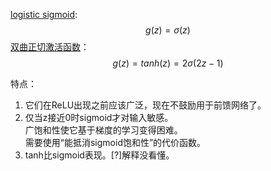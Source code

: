 [logistic sigmoid](https://windmising.gitbook.io/mathematics-basic-for-ml/gai-shuai-lun/functions):  
$$
g(z) = \sigma(z)
$$
[双曲正切激活函数](https://windmising.gitbook.io/nielsen-nndl/introduction-2/qi-ta-ji-shu/3)：  
$$
g(z) = tanh(z) = 2\sigma(2z-1)
$$

特点：  
1. 它们在ReLU出现之前应该广泛，现在不鼓励用于前馈网络了。  
2. 仅当z接近0时sigmoid才对输入敏感。  
广饱和性使它基于梯度的学习变得困难。  
需要使用“能抵消sigmoid饱和性”的代价函数。  
3. tanh比sigmoid表现。[?]解释没看懂。  